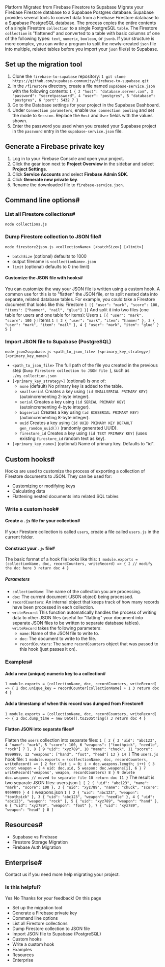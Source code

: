 Platform
Migrated from Firebase Firestore to Supabase
Migrate your Firebase Firestore database to a Supabase Postgres database.
Supabase provides several tools to convert data from a Firebase Firestore database to a Supabase PostgreSQL database. The process copies the entire contents of a single Firestore `collection` to a single PostgreSQL `table`.
The Firestore `collection` is "flattened" and converted to a table with basic columns of one of the following types: `text`, `numeric`, `boolean`, or `jsonb`. If your structure is more complex, you can write a program to split the newly-created `json` file into multiple, related tables before you import your `json` file(s) to Supabase.
## Set up the migration tool #
  1. Clone the `firebase-to-supabase` repository:
`
1
git clone https://github.com/supabase-community/firebase-to-supabase.git
`
  2. In the `/firestore` directory, create a file named `supabase-service.json` with the following contents:
`
1
{
2
 "host": "database.server.com",
3
 "password": "secretpassword",
4
 "user": "postgres",
5
 "database": "postgres",
6
 "port": 5432
7
}
`
  3. Go to the Database settings for your project in the Supabase Dashboard.
  4. Under `Connection parameters`, enable `Use connection pooling` and set the mode to `Session`. Replace the `Host` and `User` fields with the values shown.
  5. Enter the password you used when you created your Supabase project in the `password` entry in the `supabase-service.json` file.


## Generate a Firebase private key #
  1. Log in to your Firebase Console and open your project.
  2. Click the gear icon next to **Project Overview** in the sidebar and select **Project Settings**.
  3. Click **Service Accounts** and select **Firebase Admin SDK**.
  4. Click **Generate new private key**.
  5. Rename the downloaded file to `firebase-service.json`.


## Command line options#
### List all Firestore collections#
`node collections.js`
### Dump Firestore collection to JSON file#
`node firestore2json.js <collectionName> [<batchSize>] [<limit>]`
  * `batchSize` (optional) defaults to 1000
  * output filename is `<collectionName>.json`
  * `limit` (optional) defaults to 0 (no limit)


#### Customize the JSON file with hooks#
You can customize the way your JSON file is written using a custom hook. A common use for this is to "flatten" the JSON file, or to split nested data into separate, related database tables. For example, you could take a Firestore document that looks like this:
Firestore
`
1
[{ "user": "mark", "score": 100, "items": ["hammer", "nail", "glue"] }]
`
And split it into two files (one table for users and one table for items):
Users
`
1
[{ "user": "mark", "score": 100 }]
`
Items
`
1
[
2
 { "user": "mark", "item": "hammer" },
3
 { "user": "mark", "item": "nail" },
4
 { "user": "mark", "item": "glue" }
5
]
`
### Import JSON file to Supabase (PostgreSQL) #
`node json2supabase.js <path_to_json_file> [<primary_key_strategy>] [<primary_key_name>]`
  * `<path_to_json_file>` The full path of the file you created in the previous step (`Dump Firestore collection to JSON file `), such as `./my_collection.json`
  * `[<primary_key_strategy>]` (optional) Is one of: 
    * `none` (default) No primary key is added to the table.
    * `smallserial` Creates a key using `(id SMALLSERIAL PRIMARY KEY)` (autoincrementing 2-byte integer).
    * `serial` Creates a key using `(id SERIAL PRIMARY KEY)` (autoincrementing 4-byte integer).
    * `bigserial` Creates a key using `(id BIGSERIAL PRIMARY KEY)` (autoincrementing 8-byte integer).
    * `uuid` Creates a key using `(id UUID PRIMARY KEY DEFAULT gen_random_uuid())` (randomly generated UUID).
    * `firestore_id` Creates a key using `(id TEXT PRIMARY KEY)` (uses existing `firestore_id` random text as key).
  * `[<primary_key_name>]` (optional) Name of primary key. Defaults to "id".


## Custom hooks#
Hooks are used to customize the process of exporting a collection of Firestore documents to JSON. They can be used for:
  * Customizing or modifying keys
  * Calculating data
  * Flattening nested documents into related SQL tables


### Write a custom hook#
#### Create a `.js` file for your collection#
If your Firestore collection is called `users`, create a file called `users.js` in the current folder.
#### Construct your `.js` file#
The basic format of a hook file looks like this:
`
1
module.exports = (collectionName, doc, recordCounters, writeRecord) => {
2
 // modify the doc here
3
 return doc
4
}
`
##### Parameters
  * `collectionName`: The name of the collection you are processing.
  * `doc`: The current document (JSON object) being processed.
  * `recordCounters`: An internal object that keeps track of how many records have been processed in each collection.
  * `writeRecord`: This function automatically handles the process of writing data to other JSON files (useful for "flatting" your document into separate JSON files to be written to separate database tables). `writeRecord` takes the following parameters: 
    * `name`: Name of the JSON file to write to.
    * `doc`: The document to write to the file.
    * `recordCounters`: The same `recordCounters` object that was passed to this hook (just passes it on).


### Examples#
#### Add a new (unique) numeric key to a collection#
`
1
module.exports = (collectionName, doc, recordCounters, writeRecord) => {
2
 doc.unique_key = recordCounter[collectionName] + 1
3
 return doc
4
}
`
#### Add a timestamp of when this record was dumped from Firestore#
`
1
module.exports = (collectionName, doc, recordCounters, writeRecord) => {
2
 doc.dump_time = new Date().toISOString()
3
 return doc
4
}
`
#### Flatten JSON into separate files#
Flatten the `users` collection into separate files:
`
1
[
2
 {
3
  "uid": "abc123",
4
  "name": "mark",
5
  "score": 100,
6
  "weapons": ["toothpick", "needle", "rock"]
7
 },
8
 {
9
  "uid": "xyz789",
10
  "name": "chuck",
11
  "score": 9999999,
12
  "weapons": ["hand", "foot", "head"]
13
 }
14
]
`
The `users.js` hook file:
`
1
module.exports = (collectionName, doc, recordCounters, writeRecord) => {
2
 for (let i = 0; i < doc.weapons.length; i++) {
3
  const weapon = {
4
   uid: doc.uid,
5
   weapon: doc.weapons[i],
6
  }
7
  writeRecord('weapons', weapon, recordCounters)
8
 }
9
 delete doc.weapons // moved to separate file
10
 return doc
11
}
`
The result is two separate JSON files:
users.json
`
1
[
2
 { "uid": "abc123", "name": "mark", "score": 100 },
3
 { "uid": "xyz789", "name": "chuck", "score": 9999999 }
4
]
`
weapons.json
`
1
[
2
 { "uid": "abc123", "weapon": "toothpick" },
3
 { "uid": "abc123", "weapon": "needle" },
4
 { "uid": "abc123", "weapon": "rock" },
5
 { "uid": "xyz789", "weapon": "hand" },
6
 { "uid": "xyz789", "weapon": "foot" },
7
 { "uid": "xyz789", "weapon": "head" }
8
]
`
## Resources#
  * Supabase vs Firebase
  * Firestore Storage Migration
  * Firebase Auth Migration


## Enterprise#
Contact us if you need more help migrating your project.
### Is this helpful?
Yes No
Thanks for your feedback!
On this page
  * Set up the migration tool 
  * Generate a Firebase private key 
  * Command line options
  * List all Firestore collections
  * Dump Firestore collection to JSON file
  * Import JSON file to Supabase (PostgreSQL) 
  * Custom hooks
  * Write a custom hook
  * Examples
  * Resources
  * Enterprise


